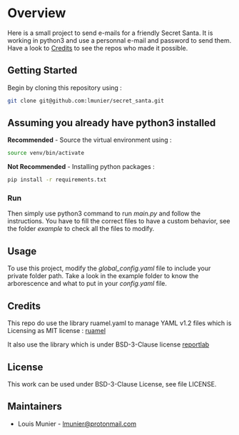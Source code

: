 # Overview

Here is a small project to send e-mails for a friendly Secret Santa. It is working in python3 and use a personnal e-mail and password to send them. Have a look to [Credits](#credits) to see the repos who made it possible.

## Getting Started

Begin by cloning this repository using :

```bash
git clone git@github.com:lmunier/secret_santa.git
```

## Assuming you already have python3 installed

**Recommended** - Source the virtual environment using :

```bash
source venv/bin/activate
```

**Not Recommended** - Installing python packages :

```bash
pip install -r requirements.txt
```

### Run

Then simply use python3 command to run *main.py* and follow the instructions. You have to fill the correct files to have a custom behavior, see the folder *example* to check all the files to modify.

## Usage

To use this project, modify the *global_config.yaml* file to include your private folder path. Take a look in the example folder to know the arborescence and what to put in your *config.yaml* file.

## Credits

This repo do use the library ruamel.yaml to manage YAML v1.2 files which is Licensing as MIT license : [ruamel](<https://github.com/commx/ruamel-yaml/tree/masters>)

It also use the library which is under BSD-3-Clause license [reportlab](<https://github.com/Distrotech/reportlab>)

## License

This work can be used under BSD-3-Clause License, see file LICENSE.

## Maintainers

- Louis Munier - <lmunier@protonmail.com>

